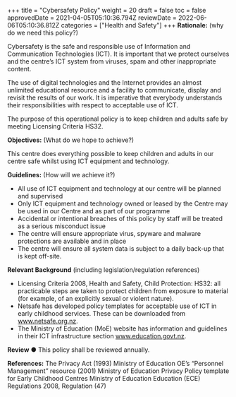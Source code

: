 +++
title = "Cybersafety Policy"
weight = 20
draft = false
toc = false
approvedDate = 2021-04-05T05:10:36.794Z
reviewDate = 2022-06-06T05:10:36.812Z
categories = ["Health and Safety"]
+++
**Rationale:** (why do we need this policy?)

Cybersafety is the safe and responsible use of Information and Communication Technologies (ICT).
It is important that we protect ourselves and the centre’s ICT system from viruses, spam and other inappropriate content.

The use of digital technologies and the Internet provides an almost unlimited educational resource and a facility to communicate, display and revisit the results of our work. It is imperative that everybody understands their responsibilities with respect to acceptable use of ICT.

The purpose of this operational policy is to keep children and adults safe by meeting Licensing Criteria HS32.

**Objectives:** (What do we hope to achieve?)

This centre does everything possible to keep children and adults in our centre safe whilst using ICT equipment and technology.

**Guidelines:** (How will we achieve it?)

* All use of ICT equipment and technology at our centre will be planned and supervised
* Only ICT equipment and technology owned or leased by the Centre may be used in our Centre and as part of our programme
* Accidental or intentional breaches of this policy by staff will be treated as a serious misconduct issue
* The centre will ensure appropriate virus, spyware and malware protections are available and in place
* The centre will ensure all system data is subject to a daily back-up that is kept off-site.

**Relevant Background** (including legislation/regulation references)

* Licensing Criteria 2008, Health and Safety, Child Protection: HS32: all practicable steps are taken to protect children from exposure to material (for example, of an explicitly sexual or violent nature).
* Netsafe has developed policy templates for acceptable use of ICT in early childhood services. These can be downloaded from www.netsafe.org.nz.
* The Ministry of Education (MoE) website has information and guidelines in their ICT infrastructure section www.education.govt.nz.

**Review**
●	This policy shall be reviewed annually. 


**References:**
The Privacy Act (1993)
Ministry of Education OE’s “Personnel Management” resource (2001)
Ministry of Education Privacy Policy template for Early Childhood Centres
Ministry of Education Education (ECE) Regulations 2008, Regulation (47)